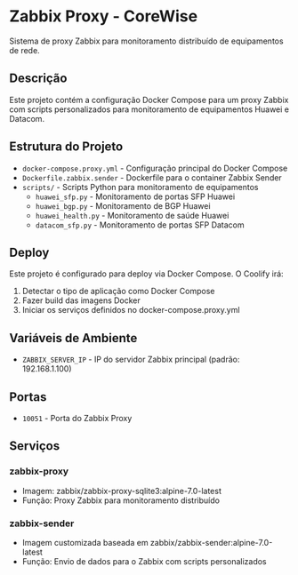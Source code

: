 # Zabbix Proxy - CoreWise

Sistema de proxy Zabbix para monitoramento distribuído de equipamentos de rede.

## Descrição

Este projeto contém a configuração Docker Compose para um proxy Zabbix com scripts personalizados para monitoramento de equipamentos Huawei e Datacom.

## Estrutura do Projeto

- `docker-compose.proxy.yml` - Configuração principal do Docker Compose
- `Dockerfile.zabbix.sender` - Dockerfile para o container Zabbix Sender
- `scripts/` - Scripts Python para monitoramento de equipamentos
  - `huawei_sfp.py` - Monitoramento de portas SFP Huawei
  - `huawei_bgp.py` - Monitoramento de BGP Huawei
  - `huawei_health.py` - Monitoramento de saúde Huawei
  - `datacom_sfp.py` - Monitoramento de portas SFP Datacom

## Deploy

Este projeto é configurado para deploy via Docker Compose. O Coolify irá:

1. Detectar o tipo de aplicação como Docker Compose
2. Fazer build das imagens Docker
3. Iniciar os serviços definidos no docker-compose.proxy.yml

## Variáveis de Ambiente

- `ZABBIX_SERVER_IP` - IP do servidor Zabbix principal (padrão: 192.168.1.100)

## Portas

- `10051` - Porta do Zabbix Proxy

## Serviços

### zabbix-proxy
- Imagem: zabbix/zabbix-proxy-sqlite3:alpine-7.0-latest
- Função: Proxy Zabbix para monitoramento distribuído

### zabbix-sender
- Imagem customizada baseada em zabbix/zabbix-sender:alpine-7.0-latest
- Função: Envio de dados para o Zabbix com scripts personalizados 